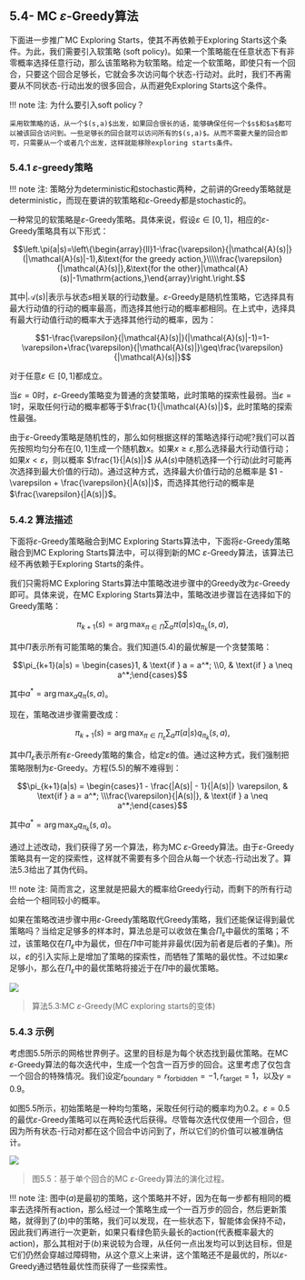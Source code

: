 ## 5.4- MC $\varepsilon$-Greedy算法

下面进一步推广MC Exploring Starts，使其不再依赖于Exploring Starts这个条件。为此，我们需要引入软策略 (soft policy)。如果一个策略能在任意状态下有非零概率选择任意行动，那么该策略称为软策略。给定一个软策略，即使只有一个回合，只要这个回合足够长，它就会多次访问每个状态-行动对。此时，我们不再需要从不同状态-行动出发的很多回合，从而避免Exploring Starts这个条件。

!!! note
    注: 为什么要引入soft policy？

    采用软策略的话，从一个$(s,a)$出发，如果回合很长的话，能够确保任何一个$s$和$a$都可以被该回合访问到。一些足够长的回合就可以访问所有的$(s,a)$。从而不需要大量的回合即可，只需要从一个或者几个出发，这样就能移除exploring starts条件。

### 5.4.1 $\varepsilon$-greedy策略

!!! note
    注: 策略分为deterministic和stochastic两种，之前讲的Greedy策略就是deterministic，而现在要讲的软策略和$\varepsilon$-Greedy都是stochastic的。

一种常见的软策略是$\varepsilon$-Greedy策略。具体来说，假设$\varepsilon\in[0,1]$，相应的$\varepsilon$-Greedy策略具有以下形式：

$$\left.\pi(a|s)=\left\{\begin{array}{ll}1-\frac{\varepsilon}{|\mathcal{A}(s)|}(|\mathcal{A}(s)|-1),&\text{for the greedy action,}\\\\\frac{\varepsilon}{|\mathcal{A}(s)|},&\text{for the other}|\mathcal{A}(s)|-1\mathrm{actions,}\end{array}\right.\right.$$

其中$|\mathcal{A}(s)|$表示与状态$s$相关联的行动数量。$\varepsilon$-Greedy是随机性策略，它选择具有最大行动值的行动的概率最高，而选择其他行动的概率都相同。在上式中，选择具有最大行动值行动的概率大于选择其他行动的概率，因为：

$$1-\frac{\varepsilon}{|\mathcal{A}(s)|}(|\mathcal{A}(s)|-1)=1-\varepsilon+\frac{\varepsilon}{|\mathcal{A}(s)|}\geq\frac{\varepsilon}{|\mathcal{A}(s)|}$$

对于任意$\varepsilon\in[0,1]$都成立。

当$\varepsilon=0$时，$\varepsilon$-Greedy策略变为普通的贪婪策略，此时策略的探索性最弱。当$\varepsilon = 1$时，采取任何行动的概率都等于$\frac{1}{|\mathcal{A}(s)|}$，此时策略的探索性最强。

由于$\varepsilon$-Greedy策略是随机性的，那么如何根据这样的策略选择行动呢?我们可以首先按照均匀分布在$[0,1]$生成一个随机数$x$。如果$x \geq \varepsilon$,那么选择最大行动值行动；如果$x < \varepsilon$，则以概率 $\frac{1}{|A(s)|}$ 从$A(s)$中随机选择一个行动(此时可能再次选择到最大价值的行动)。通过这种方式，选择最大价值行动的总概率是 $1 - \varepsilon + \frac{\varepsilon}{|A(s)|}$，而选择其他行动的概率是 $\frac{\varepsilon}{|A(s)|}$。

### 5.4.2 算法描述

下面将$\varepsilon$-Greedy策略融合到MC Exploring Starts算法中，下面将$\varepsilon$-Greedy策略融合到MC Exploring Starts算法中，可以得到新的MC $\varepsilon$-Greedy算法，该算法已经不再依赖于Exploring Starts的条件。

我们只需将MC Exploring Starts算法中策略改进步骤中的Greedy改为$\varepsilon$-Greedy即可。具体来说，在MC Exploring Starts算法中，策略改进步骤旨在选择如下的Greedy策略：

$$\pi_{k+1}(s) = \arg \max_{\pi \in \Pi} \sum_{a} \pi(a|s) q_{\pi_k}(s, a),\tag{5.4}$$

其中$\Pi$表示所有可能策略的集合。我们知道$(5.4)$的最优解是一个贪婪策略：

$$\pi_{k+1}(a|s) = \begin{cases}1, & \text{if } a = a^*; \\0, & \text{if } a \neq a^*;\end{cases}$$

其中$a^* = \arg \max_a q_\pi(s, a)$。

现在，策略改进步骤需要改成：

$$\pi_{k+1}(s) = \arg \max_{\pi \in \Pi_\varepsilon} \sum_{a} \pi(a|s) q_{\pi_k}(s, a),\tag{5.5}$$

其中$\Pi_\varepsilon$表示所有$\varepsilon$-Greedy策略的集合，给定$\varepsilon$的值。通过这种方式，我们强制把策略限制为$\varepsilon$-Greedy。方程$(5.5)$的解不难得到：

$$\pi_{k+1}(a|s) = \begin{cases}1 - \frac{|A(s)| - 1}{|A(s)|} \varepsilon, & \text{if } a = a^*; \\\frac{\varepsilon}{|A(s)|}, & \text{if } a \neq a^*;\end{cases}$$

其中$a^* = \arg \max_a q_{\pi_k}(s, a)$。

通过上述改动，我们获得了另一个算法，称为MC $\varepsilon$-Greedy算法。由于$\varepsilon$-Greedy策略具有一定的探索性，这样就不需要有多个回合从每一个状态-行动出发了。算法$5.3$给出了其伪代码。

!!! note 
    注: 简而言之，这里就是把最大的概率给Greedy行动，而剩下的所有行动会给一个相同较小的概率。

如果在策略改进步骤中用$\varepsilon$-Greedy策略取代Greedy策略，我们还能保证得到最优策略吗？当给定足够多的样本时，算法总是可以收敛在集合$\Pi_\varepsilon$中最优的策略；不过，该策略仅在$\Pi_\varepsilon$中为最优，但在$\Pi$中可能并非最优(因为前者是后者的子集)。所以，$\varepsilon$的引入实际上是增加了策略的探索性，而牺牲了策略的最优性。不过如果$\varepsilon$足够小，那么在$\Pi_\varepsilon$中的最优策略将接近于在$\Pi$中的最优策略。

 ![](../img/05/10.png)
 > 算法$5.3$:MC $\varepsilon$-Greedy(MC exploring starts的变体)

### 5.4.3 示例

考虑图$5.5$所示的网格世界例子。这里的目标是为每个状态找到最优策略。在MC $\varepsilon$-Greedy算法的每次迭代中，生成一个包含一百万步的回合。这里考虑了仅包含一个回合的特殊情况。我们设定$r_\text{boundary} = r_\text{forbidden} = −1,r_\text{target} = 1$，以及$\gamma= 0.9$。

如图$5.5$所示，初始策略是一种均匀策略，采取任何行动的概率均为$0.2$。$\varepsilon=0.5$的最优$\varepsilon$-Greedy策略可以在两轮迭代后获得。尽管每次迭代仅使用一个回合，但因为所有状态-行动对都在这个回合中访问到了，所以它们的价值可以被准确估计。

 ![](../img/05/5.png)
 > 图$5.5$：基于单个回合的MC $\varepsilon$-Greedy算法的演化过程。

!!! note
    注: 图中$(a)$是最初的策略，这个策略并不好，因为在每一步都有相同的概率去选择所有action，那么经过一个策略生成一个一百万步的回合，然后更新策略，就得到了$(b)$中的策略，我们可以发现，在一些状态下，智能体会保持不动，因此我们再进行一次更新，如果只看绿色箭头最长的action(代表概率最大的action)，那么其相对于$(b)$来说较为合理，从任何一点出发均可以到达目标，但是它们仍然会穿越过障碍物，从这个意义上来讲，这个策略还不是最优的，所以$\varepsilon$-Greedy通过牺牲最优性而获得了一些探索性。